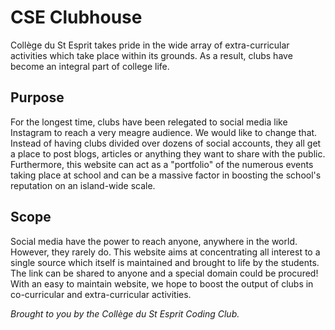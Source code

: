 # CSE Clubhouse
Collège du St Esprit takes pride in the wide array of extra-curricular activities which take place within its grounds. As a result, clubs have become an integral part of college life.

## Purpose
For the longest time, clubs have been relegated to social media like Instagram to reach a very meagre audience. We would like to change that. Instead of having clubs divided over dozens of social accounts, they all get a place to post blogs, articles or anything they want to share with the public.
Furthermore, this website can act as a "portfolio" of the numerous events taking place at school and can be a massive factor in boosting the school's reputation on an island-wide scale.

## Scope
Social media have the power to reach anyone, anywhere in the world. However, they rarely do. This website aims at concentrating all interest to a single source which itself is maintained and brought to life by the students. The link can be shared to anyone and a special domain could be procured! With an easy to maintain website, we hope to boost the output of clubs in co-curricular and extra-curricular activities.

*Brought to you by the Collège du St Esprit Coding Club.*
